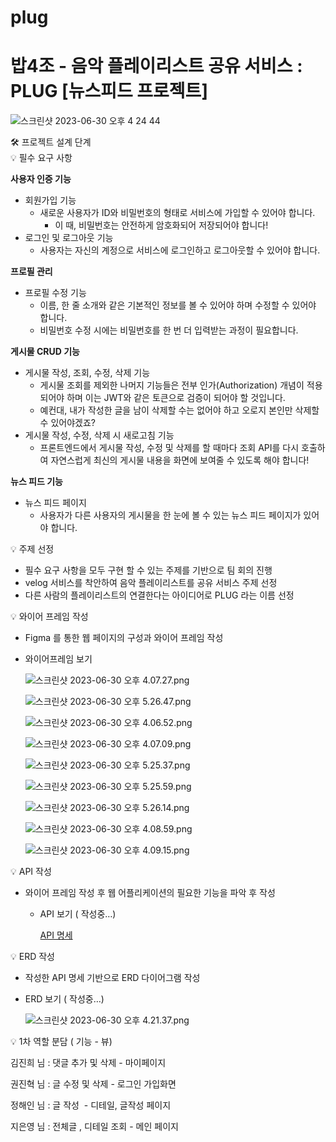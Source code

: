 # plug

# 밥4조 - 음악 플레이리스트 공유 서비스 : PLUG [뉴스피드 프로젝트]

![스크린샷 2023-06-30 오후 4 24 44](https://github.com/lazygyu97/plug/assets/97361049/c003ecbb-f12d-4886-b1c7-04bc9f2c6b83)

<aside>
🛠 프로젝트 설계 단계

</aside>

<aside>
💡 필수 요구 사항

</aside>

**사용자 인증 기능**

- 회원가입 기능
    - 새로운 사용자가 ID와 비밀번호의 형태로 서비스에 가입할 수 있어야 합니다.
        - 이 때, 비밀번호는 안전하게 암호화되어 저장되어야 합니다!
- 로그인 및 로그아웃 기능
    - 사용자는 자신의 계정으로 서비스에 로그인하고 로그아웃할 수 있어야 합니다.

**프로필 관리**

- 프로필 수정 기능
    - 이름, 한 줄 소개와 같은 기본적인 정보를 볼 수 있어야 하며 수정할 수 있어야 합니다.
    - 비밀번호 수정 시에는 비밀번호를 한 번 더 입력받는 과정이 필요합니다.

**게시물 CRUD 기능**

- 게시물 작성, 조회, 수정, 삭제 기능
    - 게시물 조회를 제외한 나머지 기능들은 전부 인가(Authorization) 개념이 적용되어야 하며 이는 JWT와 같은 토큰으로 검증이 되어야 할 것입니다.
    - 예컨대, 내가 작성한 글을 남이 삭제할 수는 없어야 하고 오로지 본인만 삭제할 수 있어야겠죠?
- 게시물 작성, 수정, 삭제 시 새로고침 기능
    - 프론트엔드에서 게시물 작성, 수정 및 삭제를 할 때마다 조회 API를 다시 호출하여 자연스럽게 최신의 게시물 내용을 화면에 보여줄 수 있도록 해야 합니다!

**뉴스 피드 기능**

- 뉴스 피드 페이지
    - 사용자가 다른 사용자의 게시물을 한 눈에 볼 수 있는 뉴스 피드 페이지가 있어야 합니다.

<aside>
💡 주제 선정

</aside>

- 필수 요구 사항을 모두 구현 할 수 있는 주제를 기반으로 팀 회의 진행
- velog 서비스를 착안하여 음악 플레이리스트를 공유 서비스 주제 선정
- 다른 사람의 플레이리스트의 연결한다는 아이디어로 PLUG 라는 이름 선정

<aside>
💡 와이어 프레임 작성

</aside>

- Figma 를 통한 웹 페이지의 구성과 와이어 프레임 작성
- 와이어프레임 보기
    
    
    ![스크린샷 2023-06-30 오후 4.07.27.png](https://s3-us-west-2.amazonaws.com/secure.notion-static.com/46717c54-72a6-4956-833b-ce416e94180f/%E1%84%89%E1%85%B3%E1%84%8F%E1%85%B3%E1%84%85%E1%85%B5%E1%86%AB%E1%84%89%E1%85%A3%E1%86%BA_2023-06-30_%E1%84%8B%E1%85%A9%E1%84%92%E1%85%AE_4.07.27.png)
    
    ![스크린샷 2023-06-30 오후 5.26.47.png](https://s3-us-west-2.amazonaws.com/secure.notion-static.com/ef59f7f3-0905-41c6-aff3-1dd209fb2958/%E1%84%89%E1%85%B3%E1%84%8F%E1%85%B3%E1%84%85%E1%85%B5%E1%86%AB%E1%84%89%E1%85%A3%E1%86%BA_2023-06-30_%E1%84%8B%E1%85%A9%E1%84%92%E1%85%AE_5.26.47.png)
    
    ![스크린샷 2023-06-30 오후 4.06.52.png](https://s3-us-west-2.amazonaws.com/secure.notion-static.com/3da1f234-be67-47be-988c-c131e888536d/%E1%84%89%E1%85%B3%E1%84%8F%E1%85%B3%E1%84%85%E1%85%B5%E1%86%AB%E1%84%89%E1%85%A3%E1%86%BA_2023-06-30_%E1%84%8B%E1%85%A9%E1%84%92%E1%85%AE_4.06.52.png)
    
    ![스크린샷 2023-06-30 오후 4.07.09.png](https://s3-us-west-2.amazonaws.com/secure.notion-static.com/573d1f01-70dc-4ae0-be72-24832ab1e4dc/%E1%84%89%E1%85%B3%E1%84%8F%E1%85%B3%E1%84%85%E1%85%B5%E1%86%AB%E1%84%89%E1%85%A3%E1%86%BA_2023-06-30_%E1%84%8B%E1%85%A9%E1%84%92%E1%85%AE_4.07.09.png)
    
    ![스크린샷 2023-06-30 오후 5.25.37.png](https://s3-us-west-2.amazonaws.com/secure.notion-static.com/b607fe97-0b15-4b83-aff2-9d2be4625628/%E1%84%89%E1%85%B3%E1%84%8F%E1%85%B3%E1%84%85%E1%85%B5%E1%86%AB%E1%84%89%E1%85%A3%E1%86%BA_2023-06-30_%E1%84%8B%E1%85%A9%E1%84%92%E1%85%AE_5.25.37.png)
    
    ![스크린샷 2023-06-30 오후 5.25.59.png](https://s3-us-west-2.amazonaws.com/secure.notion-static.com/2f4d07c2-74ff-496b-b263-ea40601aac6b/%E1%84%89%E1%85%B3%E1%84%8F%E1%85%B3%E1%84%85%E1%85%B5%E1%86%AB%E1%84%89%E1%85%A3%E1%86%BA_2023-06-30_%E1%84%8B%E1%85%A9%E1%84%92%E1%85%AE_5.25.59.png)
    
    ![스크린샷 2023-06-30 오후 5.26.14.png](https://s3-us-west-2.amazonaws.com/secure.notion-static.com/f914b323-751e-4338-89b3-1dd0aee909f2/%E1%84%89%E1%85%B3%E1%84%8F%E1%85%B3%E1%84%85%E1%85%B5%E1%86%AB%E1%84%89%E1%85%A3%E1%86%BA_2023-06-30_%E1%84%8B%E1%85%A9%E1%84%92%E1%85%AE_5.26.14.png)
    
    ![스크린샷 2023-06-30 오후 4.08.59.png](https://s3-us-west-2.amazonaws.com/secure.notion-static.com/901fd9c2-9756-408e-90ce-16a6774ffeb1/%E1%84%89%E1%85%B3%E1%84%8F%E1%85%B3%E1%84%85%E1%85%B5%E1%86%AB%E1%84%89%E1%85%A3%E1%86%BA_2023-06-30_%E1%84%8B%E1%85%A9%E1%84%92%E1%85%AE_4.08.59.png)
    
    ![스크린샷 2023-06-30 오후 4.09.15.png](https://s3-us-west-2.amazonaws.com/secure.notion-static.com/520fdfad-fe9f-44c7-91fd-efa49be98e3d/%E1%84%89%E1%85%B3%E1%84%8F%E1%85%B3%E1%84%85%E1%85%B5%E1%86%AB%E1%84%89%E1%85%A3%E1%86%BA_2023-06-30_%E1%84%8B%E1%85%A9%E1%84%92%E1%85%AE_4.09.15.png)
    

<aside>
💡 API 작성

</aside>

- 와이어 프레임 작성 후 웹 어플리케이션의 필요한 기능을 파악 후 작성
    - API 보기  ( 작성중…)
        
        [API 명세](https://www.notion.so/05dcf34c4f564dbfa8f638948b0db3ad?pvs=21)
        

<aside>
💡 ERD 작성

</aside>

- 작성한 API 명세 기반으로 ERD 다이어그램 작성
- ERD 보기 ( 작성중…)
    
    ![스크린샷 2023-06-30 오후 4.21.37.png](https://s3-us-west-2.amazonaws.com/secure.notion-static.com/eed42640-7ab7-411a-b715-ed1bbca6b118/%E1%84%89%E1%85%B3%E1%84%8F%E1%85%B3%E1%84%85%E1%85%B5%E1%86%AB%E1%84%89%E1%85%A3%E1%86%BA_2023-06-30_%E1%84%8B%E1%85%A9%E1%84%92%E1%85%AE_4.21.37.png)
    

<aside>
💡 1차 역할 분담 ( 기능 - 뷰)

</aside>

김진희 님 : 댓글 추가 및 삭제        - 마이페이지

권진혁 님 : 글 수정 및 삭제           - 로그인 가입화면

정해인 님 : 글 작성                       - 디테일, 글작성 페이지

지은영 님 : 전체글 , 디테일 조회   - 메인 페이지
